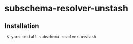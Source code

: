 subschema-resolver-unstash
===

## Installation
```sh
 $ yarn install subschema-resolver-unstash
```
